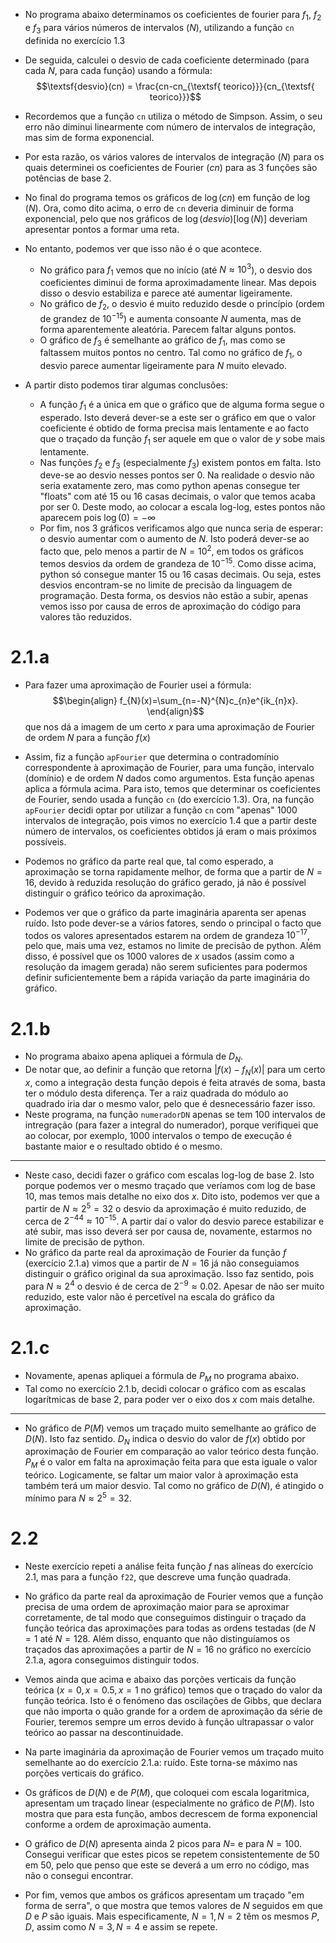 - No programa abaixo determinamos os coeficientes de fourier para $f_1$, $f_{2}$ e $f_{3}$ para vários números de intervalos ($N$), utilizando a função `cn` definida no exercício 1.3
- De seguida, calculei o desvio de cada coeficiente determinado (para cada $N$, para cada função) usando a fórmula:
$$\textsf{desvio}(cn) = \frac{cn-cn_{\textsf{ teorico}}}{cn_{\textsf{ teorico}}}$$
- Recordemos que a função `cn` utiliza o método de Simpson. Assim, o seu erro não diminui linearmente com número de intervalos de integração, mas sim de forma exponencial.
- Por esta razão, os vários valores de intervalos de integração ($N$) para os quais determinei os coeficientes de Fourier ($cn$) para as 3 funções são potências de base 2. 
- No final do programa temos os gráficos de $\log(cn)$ em função de $\log(N)$. Ora, como dito acima, o erro de `cn` deveria diminuir de forma exponencial, pelo que nos gráficos de $\log(desvio)[\log(N)]$ deveriam apresentar pontos a formar uma reta.
- No entanto, podemos ver que isso não é o que acontece. 
    - No gráfico para $f_{1}$ vemos que no início (até $N\approx10^{3}$), o desvio dos coeficientes diminui de forma aproximadamente linear. Mas depois disso o desvio estabiliza e parece até aumentar ligeiramente.
    - No gráfico de $f_{2}$, o desvio é muito reduzido desde o princípio (ordem de grandez de $10^{-15}$) e aumenta consoante $N$ aumenta, mas de forma aparentemente aleatória. Parecem faltar alguns pontos.
    - O gráfico de $f_{3}$ é semelhante ao gráfico de $f_{1}$, mas como se faltassem muitos pontos no centro. Tal como no gráfico de $f_{1}$, o desvio parece aumentar ligeiramente para $N$ muito elevado.

- A partir disto podemos tirar algumas conclusões:
    - A função $f_{1}$ é a única em que o gráfico que de alguma forma segue o esperado. Isto deverá dever-se a este ser o gráfico em que o valor coeficiente é obtido de forma precisa mais lentamente e ao facto que o traçado da função $f_{1}$ ser aquele em que o valor de $y$ sobe mais lentamente.
    - Nas funções $f_{2}$ e $f_{3}$ (especialmente $f_{3}$) existem pontos em falta. Isto deve-se ao desvio nesses pontos ser $0$. Na realidade o desvio não seria exatamente zero, mas como python apenas consegue ter "floats" com até 15 ou 16 casas decimais, o valor que temos acaba por ser $0$. Deste modo, ao colocar a escala log-log, estes pontos não aparecem pois $\log(0)=-\infty$
    - Por fim, nos 3 gráficos verificamos algo que nunca seria de esperar: o desvio aumentar com o aumento de $N$. Isto poderá dever-se ao facto que, pelo menos a partir de $N=10^{2}$, em todos os gráficos temos desvios da ordem de grandeza de $10^{-15}$. Como disse acima, python só consegue manter 15 ou 16 casas decimais. Ou seja, estes desvios encontram-se no limite de precisão da linguagem de programação. Desta forma, os desvios não estão a subir, apenas vemos isso por causa de erros de aproximação do código para valores tão reduzidos.

# 2.1.a
- Para fazer uma aproximação de Fourier usei a fórmula:
$$\begin{align}
f_{N}(x)=\sum_{n=-N}^{N}c_{n}e^{ik_{n}x}.
\end{align}$$
que nos dá a imagem de um certo $x$ para uma aproximação de Fourier de ordem $N$ para a função $f(x)$

- Assim, fiz a função `apFourier` que determina o contradomínio correspondente à aproximação de Fourier, para uma função,  intervalo (domínio) e de ordem $N$ dados como argumentos. Esta função apenas aplica a fórmula acima. Para isto, temos que determinar os coeficientes de Fourier, sendo usada a função `cn` (do exercício 1.3). Ora, na função `apFourier` decidi optar por utilizar a função `cn` com "apenas" 1000 intervalos de integração, pois vimos no exercício 1.4 que a partir deste número de intervalos, os coeficientes obtidos já eram o mais próximos possíveis.

- Podemos no gráfico da parte real que, tal como esperado, a aproximação se torna rapidamente melhor, de forma que a partir de $N=16$, devido à reduzida resolução do gráfico gerado, já não é possível distinguir o gráfico teórico da aproximação.
- Podemos ver que o gráfico da parte imaginária aparenta ser apenas ruído. Isto pode dever-se a vários fatores, sendo o principal o facto que todos os valores apresentados estarem na ordem de grandeza $10^{-17}$, pelo que, mais uma vez, estamos no limite de precisão de python. Além disso, é possível que os 1000 valores de $x$ usados (assim como a resolução da imagem gerada) não serem suficientes para podermos definir suficientemente bem a rápida variação da parte imaginária do gráfico.

# 2.1.b
- No programa abaixo apena apliquei a fórmula de $D_{N}$.
- De notar que, ao definir a função que retorna $|f(x)-f_{N}(x)|$ para um certo $x$, como a integração  desta função depois é feita através de soma, basta ter o módulo desta diferença. Ter a raiz quadrada do módulo ao quadrado iria dar o mesmo valor, pelo que é desnecessário fazer isso.
- Neste programa, na função `numeradorDN` apenas se tem 100 intervalos de intregração (para fazer a integral do numerador), porque verifiquei que ao colocar, por exemplo, 1000 intervalos o tempo de execução é bastante maior e o resultado obtido é o mesmo.
---
- Neste caso, decidi fazer o gráfico com escalas log-log de base 2. Isto porque podemos ver o mesmo traçado que veríamos com log de base 10, mas temos mais detalhe no eixo dos $x$. Dito isto, podemos ver que a partir de $N\approx2^{5}=32$ o desvio da aproximação é muito reduzido, de cerca de $2^{-44}\approx10^{-15}$. A partir daí o valor do desvio parece estabilizar e até subir, mas isso deverá ser por causa de, novamente, estarmos no limite de precisão de python.
- No gráfico da parte real da aproximação de Fourier da função $f$ (exercício 2.1.a) vimos que a partir de $N=16$ já não conseguiamos distinguir o gráfico original da sua aproximação. Isso faz sentido, pois para $N\approx2^{4}$ o desvio é de cerca de $2^{-9}\approx0.02$. Apesar de não ser muito reduzido, este valor não é percetível na escala do gráfico da aproximação.

# 2.1.c
- Novamente, apenas apliquei a fórmula de $P_{M}$ no programa abaixo.
- Tal como no exercício 2.1.b, decidi colocar o gráfico com as escalas logarítmicas de base 2, para poder ver o eixo dos $x$ com mais detalhe.
---
- No gráfico de $P(M)$ vemos um traçado muito semelhante ao gráfico de $D(N)$. Isto faz sentido. $D_{N}$ indica o desvio do valor de $f(x)$ obtido por aproximação de Fourier em comparação ao valor teórico desta função. $P_{M}$ é o valor em falta na aproximação feita para que esta iguale o valor teórico. Logicamente, se faltar um maior valor à aproximação esta também terá um maior desvio. Tal como no gráfico de $D(N)$, é atingido o mínimo para $N\approx2^{5}=32$.

# 2.2
- Neste exercício repeti a análise feita função $f$ nas alíneas do exercício 2.1, mas para a função `f22`, que descreve uma função quadrada.

- No gráfico da parte real da aproximação de Fourier vemos que a função precisa de uma ordem de aproximação maior para se aproximar corretamente, de tal modo que conseguimos distinguir o traçado da função teórica das aproximações para todas as ordens testadas (de $N=1$ até $N=128$. Além disso, enquanto que não distinguíamos os traçados das aproximações a partir de $N=16$ no gráfico no exercício 2.1.a, agora conseguimos distinguir todos. 
- Vemos ainda que acima e abaixo das porções verticais da função teórica ($x=0, x=0.5, x=1$ no gráfico) temos que o traçado do valor da função teórica. Isto é o fenómeno das oscilações de Gibbs, que declara que não importa o quão grande for a ordem de aproximação da série de Fourier, teremos sempre um erros devido à função ultrapassar o valor teórico ao passar na descontinuidade.
- Na parte imaginária da aproximação de Fourier vemos um traçado muito semelhante ao do exercício 2.1.a: ruído. Este torna-se máximo nas porções verticais do gráfico.
- Os gráficos de $D(N)$ e de $P(M)$, que coloquei com escala logaritmica, apresentam um traçado linear (especialmente no gráfico de $P(M)$. Isto mostra que para esta função, ambos decrescem de forma exponencial conforme a ordem de aproximação aumenta.
- O gráfico de $D(N)$ apresenta ainda 2 picos para $N=$ e para $N=100$. Consegui verificar que estes picos se repetem consistentemente de 50 em 50, pelo que penso que este se deverá a um erro no código, mas não o consegui encontrar.
- Por fim, vemos que ambos os gráficos apresentam um traçado "em forma de serra", o que mostra que temos valores de $N$ seguidos em que $D$ e $P$ são iguais. Mais especificamente, $N=1, N=2$ têm os mesmos $P,D$, assim como $N=3,N=4$ e assim se repete. 
